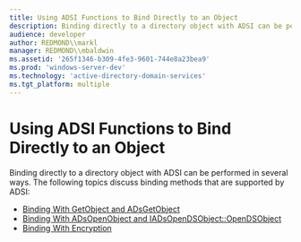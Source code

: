 ```yaml
---
title: Using ADSI Functions to Bind Directly to an Object
description: Binding directly to a directory object with ADSI can be performed in several ways.
audience: developer
author: REDMOND\\markl
manager: REDMOND\\mbaldwin
ms.assetid: '265f1346-b309-4fe3-9601-744e8a23bea9'
ms.prod: 'windows-server-dev'
ms.technology: 'active-directory-domain-services'
ms.tgt_platform: multiple
---
```


# Using ADSI Functions to Bind Directly to an Object

Binding directly to a directory object with ADSI can be performed in several ways. The following topics discuss binding methods that are supported by ADSI:

-   [Binding With GetObject and ADsGetObject](binding-with-getobject-and-adsgetobject.md)
-   [Binding With ADsOpenObject and IADsOpenDSObject::OpenDSObject](binding-with-adsopenobject-and-iadsopendsobject-opendsobject.md)
-   [Binding With Encryption](binding-with-encryption.md)

 

 




